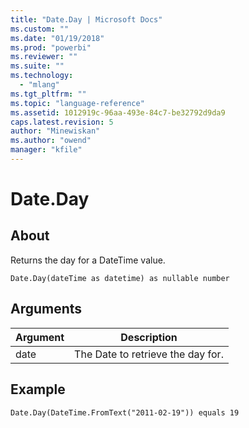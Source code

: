 ```yaml
---
title: "Date.Day | Microsoft Docs"
ms.custom: ""
ms.date: "01/19/2018"
ms.prod: "powerbi"
ms.reviewer: ""
ms.suite: ""
ms.technology: 
  - "mlang"
ms.tgt_pltfrm: ""
ms.topic: "language-reference"
ms.assetid: 1012919c-96aa-493e-84c7-be32792d9da9
caps.latest.revision: 5
author: "Minewiskan"
ms.author: "owend"
manager: "kfile"
---
```

# Date.Day

  
## About  
Returns the day for a DateTime value.  
  
```  
Date.Day(dateTime as datetime) as nullable number  
```  
  
## Arguments  
  
|Argument|Description|  
|------------|---------------|  
|date|The Date to retrieve the day for.|  
  
## Example  
  
```  
Date.Day(DateTime.FromText("2011-02-19")) equals 19  
```  
